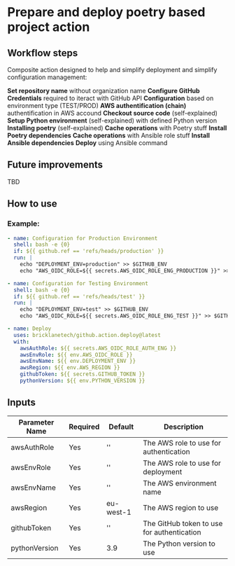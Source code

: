 # Prepare and deploy poetry based project action

## Workflow steps

Composite action designed to help and simplify deployment and simplify configuration management:

**Set repository name** without organization name
**Configure GitHub Credentials** required to iteract with GitHub API
**Configuration** based on environment type (TEST/PROD)
**AWS authentification (chain)** authentification in AWS accound
**Checkout source code** (self-explained)
**Setup Python environment** (self-explained) with defined Python version
**Installing poetry** (self-explained)
**Cache operations** with Poetry stuff
**Install Poetry dependencies**
**Cache operations** with Ansible role stuff
**Install Ansible dependencies**
**Deploy** using Ansible command

## Future improvements

TBD

## How to use

### Example:

```yml
- name: Configuration for Production Environment
  shell: bash -e {0}
  if: ${{ github.ref == 'refs/heads/production' }}
  run: |
    echo "DEPLOYMENT_ENV=production" >> $GITHUB_ENV
    echo "AWS_OIDC_ROLE=${{ secrets.AWS_OIDC_ROLE_ENG_PRODUCTION }}" >> $GITHUB_ENV

- name: Configuration for Testing Environment
  shell: bash -e {0}
  if: ${{ github.ref == 'refs/heads/test' }}
  run: |
    echo "DEPLOYMENT_ENV=test" >> $GITHUB_ENV
    echo "AWS_OIDC_ROLE=${{ secrets.AWS_OIDC_ROLE_ENG_TEST }}" >> $GITHUB_ENV

- name: Deploy
  uses: bricklanetech/github.action.deploy@latest
  with:
    awsAuthRole: ${{ secrets.AWS_OIDC_ROLE_AUTH_ENG }}
    awsEnvRole: ${{ env.AWS_OIDC_ROLE }}
    awsEnvName: ${{ env.DEPLOYMENT_ENV }}
    awsRegion: ${{ env.AWS_REGION }}
    githubToken: ${{ secrets.GITHUB_TOKEN }}
    pythonVersion: ${{ env.PYTHON_VERSION }}
```

## Inputs

| Parameter Name | Required | Default   | Description                                |
| -------------- | -------- | --------- | ------------------------------------------ |
| awsAuthRole    | Yes      | ''        | The AWS role to use for authentication     |
| awsEnvRole     | Yes      | ''        | The AWS role to use for deployment         |
| awsEnvName     | Yes      | ''        | The AWS environment name                   |
| awsRegion      | Yes      | eu-west-1 | The AWS region to use                      |
| githubToken    | Yes      | ''        | The GitHub token to use for authentication |
| pythonVersion  | Yes      | 3.9       | The Python version to use                  |
